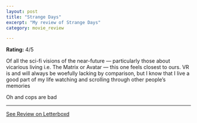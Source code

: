 ```yaml
---
layout: post
title: "Strange Days"
excerpt: "My review of Strange Days"
category: movie_review

---
```


**Rating:** 4/5

Of all the sci-fi visions of the near-future — particularly those about vicarious living i.e. The Matrix or Avatar — this one feels closest to ours. VR is and will always be woefully lacking by comparison, but I know that I live a good part of my life watching and scrolling through other people’s memories

Oh and cops are bad

<hr>

[See Review on Letterboxd](https://boxd.it/3EvLwT)
